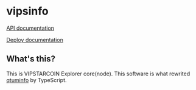 # vipsinfo

[API documentation](https://github.com/vipstar-dev/vipsinfo-api/blob/master/README.md)

[Deploy documentation](./doc/deploy.md)

## What's this?
This is VIPSTARCOIN Explorer core(node). This software is what rewrited [qtuminfo](https://github.com/qtumproject/qtuminfo) by TypeScript.
